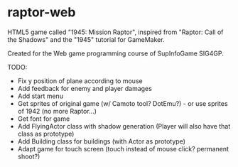 raptor-web
==========

HTML5 game called "1945: Mission Raptor", inspired from "Raptor: Call of the Shadows" and the "1945" tutorial for GameMaker.

Created for the Web game programming course of SupInfoGame SIG4GP.


TODO:
- Fix y position of plane according to mouse
- Add feedback for enemy and player damages
- Add start menu
- Get sprites of original game (w/ Camoto tool? DotEmu?) - or use sprites of 1942 (no more Raptor...)
- Get font for game
- Add FlyingActor class with shadow generation (Player will also have that class as prototype)
- Add Building class for buildings (with Actor as prototype)
- Adapt game for touch screen (touch instead of mouse click? permanent shoot?)
